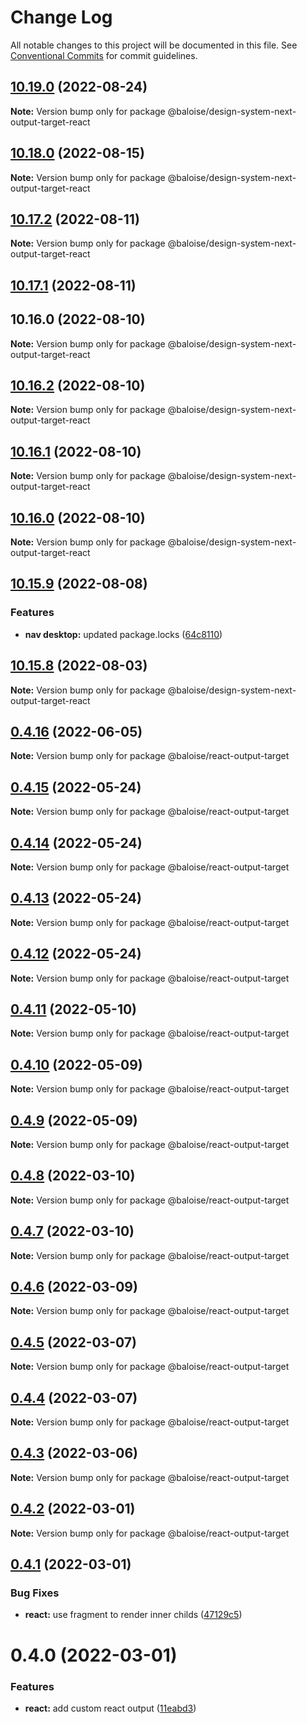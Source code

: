 # Change Log

All notable changes to this project will be documented in this file.
See [Conventional Commits](https://conventionalcommits.org) for commit guidelines.

## [10.19.0](https://github.com/baloise/design-system/compare/v10.18.0...v10.19.0) (2022-08-24)

**Note:** Version bump only for package @baloise/design-system-next-output-target-react

## [10.18.0](https://github.com/baloise/design-system/compare/v10.17.2...v10.18.0) (2022-08-15)

**Note:** Version bump only for package @baloise/design-system-next-output-target-react

## [10.17.2](https://github.com/baloise/design-system/compare/v10.17.1...v10.17.2) (2022-08-11)

**Note:** Version bump only for package @baloise/design-system-next-output-target-react

## [10.17.1](https://github.com/baloise/design-system/compare/v10.16.2...v10.17.1) (2022-08-11)

## 10.16.0 (2022-08-10)

**Note:** Version bump only for package @baloise/design-system-next-output-target-react

## [10.16.2](https://github.com/baloise/design-system/compare/v10.16.0...v10.16.2) (2022-08-10)

**Note:** Version bump only for package @baloise/design-system-next-output-target-react

## [10.16.1](https://github.com/baloise/design-system/compare/v10.16.0...v10.16.1) (2022-08-10)

**Note:** Version bump only for package @baloise/design-system-next-output-target-react

## [10.16.0](https://github.com/baloise/design-system/compare/v10.15.9...v10.16.0) (2022-08-10)

**Note:** Version bump only for package @baloise/design-system-next-output-target-react

## [10.15.9](https://github.com/baloise/design-system/compare/v10.15.8...v10.15.9) (2022-08-08)

### Features

- **nav desktop:** updated package.locks ([64c8110](https://github.com/baloise/design-system/commit/64c8110a196de4020a4da7b12862425bb8072db8))

## [10.15.8](https://github.com/baloise/design-system/compare/v10.15.7...v10.15.8) (2022-08-03)

**Note:** Version bump only for package @baloise/design-system-next-output-target-react

## [0.4.16](https://github.com/ionic-team/stencil-ds-output-targets/compare/@baloise/react-output-target@0.4.15...@baloise/react-output-target@0.4.16) (2022-06-05)

**Note:** Version bump only for package @baloise/react-output-target

## [0.4.15](https://github.com/ionic-team/stencil-ds-output-targets/compare/@baloise/react-output-target@0.4.14...@baloise/react-output-target@0.4.15) (2022-05-24)

**Note:** Version bump only for package @baloise/react-output-target

## [0.4.14](https://github.com/ionic-team/stencil-ds-output-targets/compare/@baloise/react-output-target@0.4.13...@baloise/react-output-target@0.4.14) (2022-05-24)

**Note:** Version bump only for package @baloise/react-output-target

## [0.4.13](https://github.com/ionic-team/stencil-ds-output-targets/compare/@baloise/react-output-target@0.4.12...@baloise/react-output-target@0.4.13) (2022-05-24)

**Note:** Version bump only for package @baloise/react-output-target

## [0.4.12](https://github.com/ionic-team/stencil-ds-output-targets/compare/@baloise/react-output-target@0.4.11...@baloise/react-output-target@0.4.12) (2022-05-24)

**Note:** Version bump only for package @baloise/react-output-target

## [0.4.11](https://github.com/ionic-team/stencil-ds-output-targets/compare/@baloise/react-output-target@0.4.10...@baloise/react-output-target@0.4.11) (2022-05-10)

**Note:** Version bump only for package @baloise/react-output-target

## [0.4.10](https://github.com/ionic-team/stencil-ds-output-targets/compare/@baloise/react-output-target@0.4.9...@baloise/react-output-target@0.4.10) (2022-05-09)

**Note:** Version bump only for package @baloise/react-output-target

## [0.4.9](https://github.com/ionic-team/stencil-ds-output-targets/compare/@baloise/react-output-target@0.4.8...@baloise/react-output-target@0.4.9) (2022-05-09)

**Note:** Version bump only for package @baloise/react-output-target

## [0.4.8](https://github.com/ionic-team/stencil-ds-output-targets/compare/@baloise/react-output-target@0.4.7...@baloise/react-output-target@0.4.8) (2022-03-10)

**Note:** Version bump only for package @baloise/react-output-target

## [0.4.7](https://github.com/ionic-team/stencil-ds-output-targets/compare/@baloise/react-output-target@0.4.6...@baloise/react-output-target@0.4.7) (2022-03-10)

**Note:** Version bump only for package @baloise/react-output-target

## [0.4.6](https://github.com/ionic-team/stencil-ds-output-targets/compare/@baloise/react-output-target@0.4.5...@baloise/react-output-target@0.4.6) (2022-03-09)

**Note:** Version bump only for package @baloise/react-output-target

## [0.4.5](https://github.com/ionic-team/stencil-ds-output-targets/compare/@baloise/react-output-target@0.4.4...@baloise/react-output-target@0.4.5) (2022-03-07)

**Note:** Version bump only for package @baloise/react-output-target

## [0.4.4](https://github.com/ionic-team/stencil-ds-output-targets/compare/@baloise/react-output-target@0.4.3...@baloise/react-output-target@0.4.4) (2022-03-07)

**Note:** Version bump only for package @baloise/react-output-target

## [0.4.3](https://github.com/ionic-team/stencil-ds-output-targets/compare/@baloise/react-output-target@0.4.2...@baloise/react-output-target@0.4.3) (2022-03-06)

**Note:** Version bump only for package @baloise/react-output-target

## [0.4.2](https://github.com/ionic-team/stencil-ds-output-targets/compare/@baloise/react-output-target@0.4.1...@baloise/react-output-target@0.4.2) (2022-03-01)

**Note:** Version bump only for package @baloise/react-output-target

## [0.4.1](https://github.com/ionic-team/stencil-ds-output-targets/compare/@baloise/react-output-target@0.4.0...@baloise/react-output-target@0.4.1) (2022-03-01)

### Bug Fixes

- **react:** use fragment to render inner childs ([47129c5](https://github.com/ionic-team/stencil-ds-output-targets/commit/47129c5337424577aa9da5dcfcbb1e0bf3a20cb4))

# 0.4.0 (2022-03-01)

### Features

- **react:** add custom react output ([11eabd3](https://github.com/ionic-team/stencil-ds-output-targets/commit/11eabd33271a12c9a5d15d64c114f30c017cc1d5))

